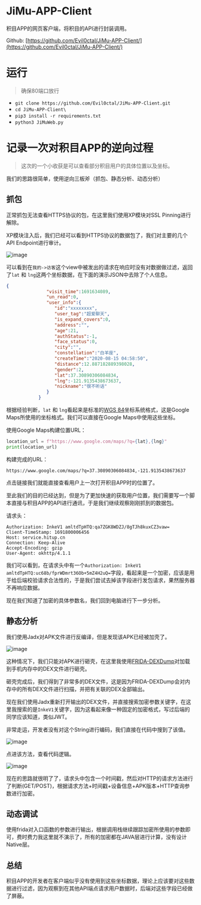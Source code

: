 # JiMu-APP-Client
积目APP的网页客户端，将积目的API进行封装调用。

Github: [https://github.com/Evil0ctal/JiMu-APP-Client/](https://github.com/Evil0ctal/JiMu-APP-Client/)

# 运行

> 确保80端口放行

- `git clone https://github.com/Evil0ctal/JiMu-APP-Client.git`
- `cd JiMu-APP-Client\`
- `pip3 install -r requirements.txt`
- `python3 JiMuWeb.py`

# 记录一次对积目APP的逆向过程

> 这次的一个小收获是可以查看部分积目用户的具体位置以及坐标。

我们的思路很简单，使用逆向三板斧（抓包、静态分析、动态分析）

## 抓包

正常抓包无法查看HTTPS协议的包，在这里我们使用XP模块对SSL Pinning进行解除。

XP模块注入后，我们已经可以看到HTTPS协议的数据包了，我们对主要的几个API Endpoint进行审计。

![image](https://github.com/Evil0ctal/JiMu-APP-Client/assets/20760448/afd94a50-bfe7-412c-8e6f-fe2fcef8f5fb)


可以看到在`我的->访客`这个view中被发出的请求在响应时没有对数据做过滤，返回了`lat` 和 `lng`这两个坐标数据，在下面的演示JSON中去除了个人信息。

```json
{
               "visit_time":1691634089,
               "un_read":0,
               "user_info":{
                  "id":"xxxxxxxx",
                  "user_tag":"超爱聊天",
                  "is_expand_covers":0,
                  "address":"",
                  "age":21,
                  "authStatus":-1,
                  "face_status":0,
                  "city":"",
                  "constellation":"白羊座",
                  "createTime":"2020-08-15 04:58:50",
                  "distance":12.887182889398028,
                  "gender":2,
                  "lat":37.30890306084834,
                  "lng":-121.9135438673637,
                  "nickname":"很不听话"
               }
            }
```

根据经验判断，`lat` 和 `lng`看起来是标准的[WGS 84](https://en.wikipedia.org/wiki/World_Geodetic_System)坐标系统格式，这是Google Maps所使用的坐标格式。我们可以直接在Google Maps中使用这些坐标。

使用Google Maps构建位置URL：

```python
location_url = f"https://www.google.com/maps/?q={lat},{lng}"
print(location_url)
```

构建完成的URL：

`https://www.google.com/maps/?q=37.30890306084834,-121.9135438673637`

点击链接我们就能直接查看用户上一次打开积目APP时的位置了。

至此我们的目的已经达到，但是为了更加快速的获取用户位置，我们需要写一个脚本直接与积目APP的API进行通讯，于是我们继续观察刚刚抓到的数据包。

请求头：
```
Authorization: InkeV1 amltdTpHTQ:qa7ZGK8WDZJ/8gTJh8kuxCZ3vaw=
Client-TimeStamp: 1691800006456
Host: service.hitup.cn
Connection: Keep-Alive
Accept-Encoding: gzip
User-Agent: okhttp/4.1.1
```

我们可以看到，在请求头中有一个`Authorization: InkeV1 amltdTpHTQ:uc68b/fprWDmrt36Ob+5mZ4H2uQ=`字段，看起来是一个加密，应该是用于给后端校验请求合法性的，于是我们尝试去掉该字段进行发包请求，果然服务器不再响应数据。

现在我们知道了加密的具体参数名，我们回到电脑进行下一步分析。

## 静态分析

我们使用Jadx对APK文件进行反编译，但是发现该APK已经被加壳了。

![image](https://github.com/Evil0ctal/JiMu-APP-Client/assets/20760448/8bf1cfe6-e680-42f4-9298-82d2cda088bf)

这种情况下，我们只能对APK进行砸壳，在这里我使用[FRIDA-DEXDump](https://github.com/hluwa/frida-dexdump)对加载到手机内存中的DEX文件进行砸壳。

砸壳完成后，我们得到了非常多的DEX文件，这是因为FRIDA-DEXDump会对内存中的所有DEX文件进行扫描，并把有关联的DEX全部输出。

现在我们使用Jadx重新打开输出的DEX文件，并直接搜索加密参数关键字，在这里我搜索的是`InkeV1`关键字，因为这看起来像一种固定的加密格式，写过后端的同学应该知道，类似JWT。

非常走运，开发者没有对这个String进行编码，我们直接在代码中搜到了该值。

![image](https://github.com/Evil0ctal/JiMu-APP-Client/assets/20760448/61947f32-e906-4f9c-9e9b-9012adeb7941)

点进该方法，查看代码逻辑。

![image](https://github.com/Evil0ctal/JiMu-APP-Client/assets/20760448/e17cb0af-8768-4909-b35d-8fbc845aecbd)

现在的思路就很明了了，请求头中包含一个时间戳，然后对HTTP的请求方法进行了判断(GET/POST)，根据请求方法+时间戳+设备信息+APK版本+HTTP查询参数进行加密。

## 动态调试

使用frida对入口函数的参数进行输出，根据调用栈继续跟踪加密所使用的参数即可，费时费力我这里就不演示了，所有的加密都在JAVA层进行计算，没有设计Native层。

## 总结

积目APP的开发者在客户端似乎没有使用到这些坐标数据，理论上应该要对这些数据进行过滤，因为观察到在其他API端点请求用户数据时，后端对这些字段已经做了屏蔽。

